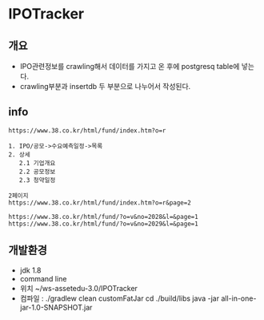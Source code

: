# IPOTracker

## 개요

- IPO관련정보를 crawling해서 데이터를 가지고 온 후에 postgresq table에 넣는다.
- crawling부분과 insertdb 두 부분으로 나누어서 작성된다.

## info

```
https://www.38.co.kr/html/fund/index.htm?o=r

1. IPO/공모->수요예측일정->목록
2. 상세 
   2.1 기업개요
   2.2 공모정보
   2.3 청약일정

2페이지
https://www.38.co.kr/html/fund/index.htm?o=r&page=2

https://www.38.co.kr/html/fund/?o=v&no=2028&l=&page=1
https://www.38.co.kr/html/fund/?o=v&no=2029&l=&page=1
```

## 개발환경

- jdk 1.8
- command line
- 위치 ~/ws-assetedu-3.0/IPOTracker
- 컴파일 : 
	./gradlew clean customFatJar
	cd ./build/libs
	java -jar all-in-one-jar-1.0-SNAPSHOT.jar


